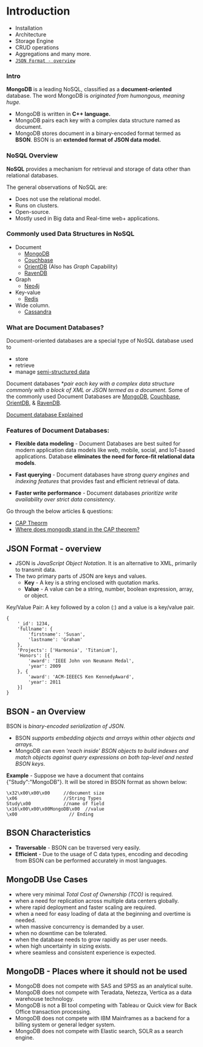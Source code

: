 
# Introduction

* Installation
* Architecture
* Storage Engine
* CRUD operations
* Aggregations and many more.
* [`JSON Format - overview`](#json-format-overview)

### **Intro**
**MongoDB** is a leading NoSQL, classified as a **document-oriented** database. The word MongoDB is *originated from humongous, meaning huge.*
* MongoDB is written in **C++ language.**
* MongoDB pairs each key with a complex data structure named as document.
* MongoDB stores document in a binary-encoded format termed as **BSON**. BSON is an **extended format of JSON data model.**

	
### **NoSQL  Overview**
**NoSQL** provides a mechanism for retrieval and storage of data other than relational databases. 

The general observations of NoSQL are:
+ Does not use the relational model.
+ Runs on clusters.
+ Open-source.
+ Mostly used in Big data and Real-time web+ applications.

### **Commonly used Data Structures in NoSQL** 
+ Document
    + [MongoDB](https://docs.mongodb.com/manual/)
    + [Couchbase](https://docs.couchbase.com/server/current/introduction/why-couchbase.html)
    + [OrientDB](https://orientdb.org/docs/3.0.x/) (Also has *Graph* Capability)
    + [RavenDB](https://ravendb.net/docs/article-page/4.0/csharp/start/getting-started)  
+ Graph
    + [Neo4j](https://neo4j.com/developer/get-started/)
+ Key-value
    + [Redis](https://redis.io/topics/data-types-intro)
+ Wide column. 
    + [Cassandra](https://cassandra.apache.org/_/index.html)


### What are Document Databases? 
Document-oriented databases are a special type of NoSQL database used to
+ store
+ retrieve
+ manage [semi-structured data](https://stackoverflow.com/questions/50402614/what-are-structured-unstructured-and-semistructured-data-in-distributed-storage)

Document databases **pair each key with a complex data structure commonly with a block of XML or JSON termed as a document.*
Some of the commonly used Document Databases are [MongoDB](https://docs.mongodb.com/manual/), [Couchbase](https://docs.couchbase.com/server/current/introduction/why-couchbase.html), [OrientDB](https://orientdb.org/docs/3.0.x/), & [RavenDB](https://ravendb.net/docs/article-page/4.0/csharp/start/getting-started).
	
[Document database Explained](https://youtu.be/Nh6Y7DgZDrg) 
	


### Features of Document Databases:

+ **Flexible data modeling** - Document Databases are best suited for modern application data models like web, mobile, social, and IoT-based applications. Database **eliminates the need for force-fit relational data models**.

+ **Fast querying** - Document databases have *strong query engines* and *indexing features* that provides fast and efficient retrieval of data.

+ **Faster write performance** - Document databases *prioritize write availability over strict data consistency*. 

Go through the below articles & questions:
+ [CAP Theorm](https://www.ibm.com/za-en/cloud/learn/cap-theorem)
+ [Where does mongodb stand in the CAP theorem?](https://stackoverflow.com/questions/11292215/where-does-mongodb-stand-in-the-cap-theorem)


## JSON Format - overview <span id="#json-format-overview"/>
+ JSON is *JavaScript Object Notation*. It is an alternative to XML, primarily to transmit data.
+ The two primary parts of JSON are keys and values.
    + **Key** - A key is a string enclosed with quotation marks.
    + **Value** - A value can be a string, number, boolean expression, array, or object.

Key/Value Pair: A key followed by a colon (:) and a value is a key/value pair.

```
{
	'_id': 1234,
	'fullname': {
		'firstname': 'Susan',
		'lastname': 'Graham'
	},
	'Projects': ['Harmonia', 'Titanium'],
	'Honors': [{
		'award': 'IEEE John von Neumann Medal',
		'year': 2009
	}, {
		'award': 'ACM-IEEECS Ken KennedyAward',
		'year': 2011
	}]
}
```


## BSON - an Overview

BSON is *bin­ary-en­coded seri­al­iz­a­tion of JSON*.
+ BSON *supports embedding objects and arrays within other objects and arrays*.
+ MongoDB can even *'reach inside' BSON objects to build indexes and match objects against query expressions on both top-level and nested BSON keys*.

**Example** - Suppose we have a document that contains {"Study":"MongoDB"}. It will be stored in BSON format as shown below:

```
\x32\x00\x00\x00     //document size
\x06                 //String Types
Study\x00            //name of field 
\x16\x00\x00\x00MongoDB\x00  //value 
\x00                   // Ending 
```


## BSON Characteristics
+ **Traversable** - BSON can be traversed very easily.
+ **Efficient** - Due to the usage of C data types, en­cod­ing and de­cod­ing from BSON can be per­formed accurately in most lan­guages.


## MongoDB Use Cases
+ where very minimal *Total Cost of Ownership (TCO)* is required.
+ when a need for replication across multiple data centers globally.
+ where rapid deployment and faster scaling are required.
+ when a need for easy loading of data at the beginning and overtime is needed.
+ when massive concurrency is demanded by a user.
+ when no downtime can be tolerated.
+ when the database needs to grow rapidly as per user needs.
+ when high uncertainty in sizing exists.
+ where seamless and consistent experience is expected.

## MongoDB - Places where it should not be used
+ MongoDB does not compete with SAS and SPSS as an analytical suite.
+ MongoDB does not compete with Teradata, Netezza, Vertica as a data warehouse technology.
+ MongoDB is not a BI tool competing with Tableau or Quick view for Back Office transaction processing.
+ MongoDB does not compete with IBM Mainframes as a backend for a billing system or general ledger system.
+ MongoDB does not compete with Elastic search, SOLR as a search engine.
